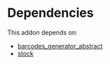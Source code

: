 # Dependencies

This addon depends on:

- [barcodes_generator_abstract](https://github.com/bringout/oca-warehouse)
- [stock](https://github.com/bringout/oca-ocb-warehouse/tree/0ee5ffef60413a71dceb350918ad3fb572ec1875/odoo-bringout-oca-ocb-stock)
